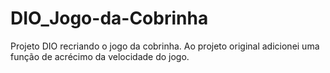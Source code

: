 # DIO_Jogo-da-Cobrinha
Projeto DIO recriando o jogo da cobrinha.
Ao projeto original adicionei uma função de acrécimo da velocidade do jogo.

